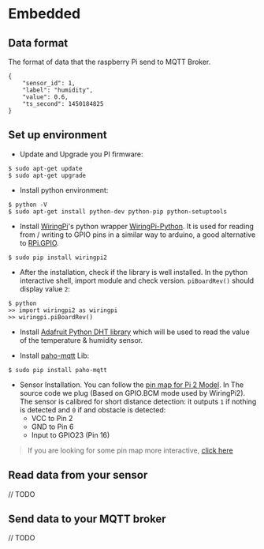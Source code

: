 # Embedded

## Data format

The format of data that the raspberry Pi send to MQTT Broker.

```
{
	"sensor_id": 1,
	"label": "humidity",
	"value": 0.6,
	"ts_second": 1450184825
}
```

## Set up environment 

- Update and Upgrade you PI firmware:
```
$ sudo apt-get update
$ sudo apt-get upgrade
```

- Install python environment:
```
$ python -V 
$ sudo apt-get install python-dev python-pip python-setuptools
```

- Install [WiringPi](http://wiringpi.com/)'s python wrapper [WiringPi-Python](https://github.com/WiringPi/WiringPi-Python). 
It is used for reading from / writing to GPIO pins in a similar way to arduino, 
a good alternative to [RPi.GPIO](https://pypi.python.org/pypi/RPi.GPIO).
```
$ sudo pip install wiringpi2
```

- After the installation, check if the library is well installed. In the python 
interactive shell, import module and check version. `piBoardRev()` should display
value `2`:

```
$ python
>> import wiringpi2 as wiringpi
>> wiringpi.piBoardRev()
```

- Install [Adafruit Python DHT library](https://github.com/adafruit/Adafruit_Python_DHT) 
which will be used to read the value of the temperature & humidity sensor.

- Install [paho-mqtt](https://pypi.python.org/pypi/paho-mqtt/1.1) Lib:
```
$ sudo pip install paho-mqtt
```

- Sensor Installation. You can follow the [pin map for Pi 2 Model](http://www.element14.com/community/docs/DOC-73950/l/raspberry-pi-2-model-b-gpio-40-pin-block-pinout). In The source code we plug 
(Based on GPIO.BCM mode used by WiringPi2). The sensor is calibred for short 
distance detection: it outputs `1` if nothing is detected and `0` if and obstacle 
is detected:
	- VCC to Pin 2
	- GND to Pin 6
	- Input to GPIO23 (Pin 16)
 
> If you are looking for some pin map more interactive, [click here](http://pinout.xyz/)

## Read data from your sensor

// TODO

## Send data to your MQTT broker

// TODO
